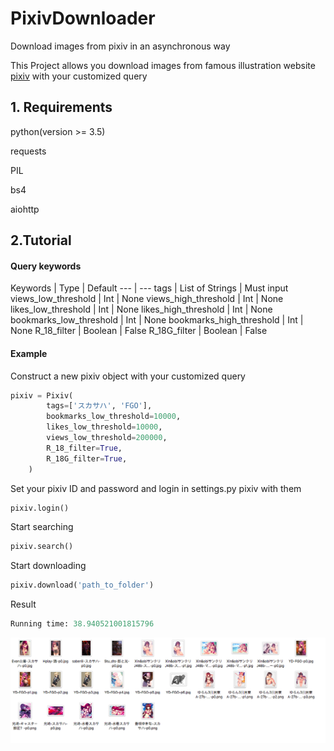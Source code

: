 # PixivDownloader
Download images from pixiv in an asynchronous way

This Project allows you download images from famous illustration website [pixiv](https://www.pixiv.net) with your customized query



## 1. Requirements

python(version >= 3.5)

requests

PIL

bs4

aiohttp
   
## 2.Tutorial

#### Query keywords
   
Keywords | Type | Default
--- | ---
tags | List of Strings | Must input
views_low_threshold | Int | None
views_high_threshold | Int | None
likes_low_threshold | Int | None
likes_high_threshold | Int | None
bookmarks_low_threshold | Int | None
bookmarks_high_threshold | Int | None
R_18_filter | Boolean | False
R_18G_filter | Boolean | False

#### Example

Construct a new pixiv object with your customized query

```python
pixiv = Pixiv(
        tags=['スカサハ', 'FGO'],
        bookmarks_low_threshold=10000,
        likes_low_threshold=10000,
        views_low_threshold=200000,
        R_18_filter=True,
        R_18G_filter=True,
    )
```

Set your pixiv ID and password and login in settings.py pixiv with them

```python
pixiv.login()
```

Start searching

```python
pixiv.search()
```

Start downloading

```python
pixiv.download('path_to_folder')
```

Result
```python
Running time: 38.940521001815796
```

![demo](https://github.com/waka93/PixivDownloader/blob/master/images/20180702-023013.png)



